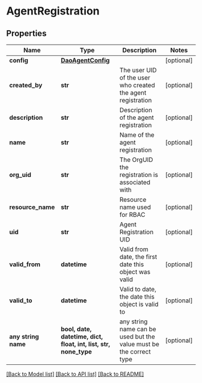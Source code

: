 # AgentRegistration


## Properties
Name | Type | Description | Notes
------------ | ------------- | ------------- | -------------
**config** | [**DaoAgentConfig**](DaoAgentConfig.md) |  | [optional] 
**created_by** | **str** | The user UID of the user who created the agent registration | [optional] 
**description** | **str** | Description of the agent registration | [optional] 
**name** | **str** | Name of the agent registration | [optional] 
**org_uid** | **str** | The OrgUID the registration is associated with | [optional] 
**resource_name** | **str** | Resource name used for RBAC | [optional] 
**uid** | **str** | Agent Registration UID | [optional] 
**valid_from** | **datetime** | Valid from date, the first date this object was valid | [optional] 
**valid_to** | **datetime** | Valid to date, the date this object is valid to | [optional] 
**any string name** | **bool, date, datetime, dict, float, int, list, str, none_type** | any string name can be used but the value must be the correct type | [optional]

[[Back to Model list]](../README.md#documentation-for-models) [[Back to API list]](../README.md#documentation-for-api-endpoints) [[Back to README]](../README.md)


